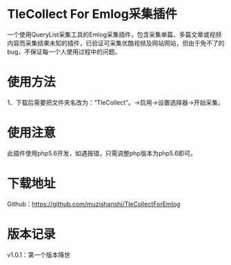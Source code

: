 # TleCollect For Emlog采集插件

一个使用QueryList采集工具的Emlog采集插件，包含采集单篇、多篇文章或视频内容而采集结果未知的插件，已验证可采集优酷视频及网站网站，但由于免不了的bug，不保证每一个人使用过程中的问题。

# 使用方法
1、下载后需要把文件夹名改为：“TleCollect”。->启用->设置选择器->开始采集。

# 使用注意
此插件使用php5.6开发，如遇报错，只需调整php版本为php5.6即可。

# 下载地址
Github：https://github.com/muzishanshi/TleCollectForEmlog

# 版本记录
v1.0.1：第一个版本降世